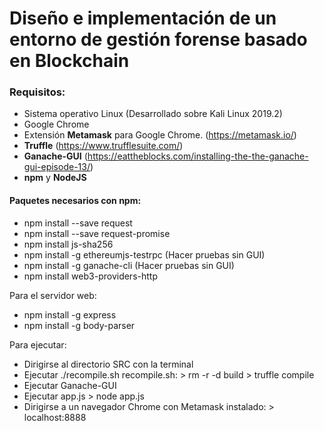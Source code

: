 # Diseño e implementación de un entorno de gestión forense basado en Blockchain

### Requisitos:
* Sistema operativo Linux (Desarrollado sobre Kali Linux 2019.2)
* Google Chrome
* Extensión **Metamask** para Google Chrome. (https://metamask.io/)
* **Truffle** (https://www.trufflesuite.com/)
* **Ganache-GUI** (https://eattheblocks.com/installing-the-the-ganache-gui-episode-13/)
* **npm** y **NodeJS**

#### Paquetes necesarios con npm:
* npm install --save request
* npm install --save request-promise
* npm install js-sha256
* npm install -g ethereumjs-testrpc (Hacer pruebas sin GUI)
* npm install -g ganache-cli (Hacer pruebas sin GUI)
* npm install web3-providers-http

Para el servidor web:
* npm install -g express
* npm install -g body-parser

Para ejecutar:

* Dirigirse al directorio SRC con la terminal
* Ejecutar ./recompile.sh
      recompile.sh:
          > rm -r -d build
          > truffle compile
 * Ejecutar Ganache-GUI
 * Ejecutar app.js 
          > node app.js
* Dirigirse a un navegador Chrome con Metamask instalado:
          > localhost:8888
